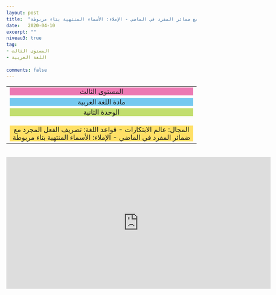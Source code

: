```yaml
---
layout: post
title:  "المستوى الثالث - مادة اللغة العربية - الوحدة الثانية - المجال: عالم الابتكارات - قواعد اللغة: تصريف الفعل المجرد مع ضمائر المفرد في الماضي - الإملاء: الأسماء المنتهية بتاء مربوطة"
date:   2020-04-10
excerpt: ""
niveau3: true
tag:
- المستوى الثالث 
- اللغة العربية

comments: false
---
```

<center>   
   <img style="display: none;" src="/assets/img/thumbnails/3-2-SanabilMedia.com.jpg" alt="" width="1" height="1">
<table dir="rtl" style="width: 100%; text-align: center; font-size: large;"><tbody>
<tr><td><div style="background-color: #ec79b3;"><span>
المستوى الثالث
</span></div></td></tr>
<tr><td><div style="background-color: #75c9f0; "><span>
مادة اللغة العربية
</span></div></td></tr>
<tr><td><div style="background-color: #c2de6e; "><span>
 الوحدة الثانية

</span></div></td></tr><tr>
<td><div style="background-color: #ffe066; ">
المجال: عالم الابتكارات - قواعد اللغة: تصريف الفعل المجرد مع ضمائر المفرد في الماضي - الإملاء: الأسماء المنتهية بتاء مربوطة

</div></td></tr>
</tbody></table><br>
<iframe width="700px" height="350px" src="https://www.youtube.com/embed/G98g4MVrInI?rel=0&controls=1&showinfo=0&modestbranding=1&enablejsapi=1" allowfullscreen frameborder="0" ></iframe>
</center>
